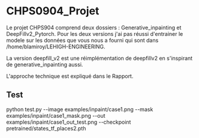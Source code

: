 # CHPS0904_Projet
Le projet CHPS904 comprend deux dossiers : Generative_inpainting et DeepFillv2_Pytorch.
Pour les deux versions j'ai pas réussi d'entrainer le modele sur les données que vous nous a fourni qui sont dans /home/blamiroy/LEHIGH-ENGINEERING.

La version deepfill_v2 est une réimplémentation de deepfillv2 en s'inspirant de generative_inpainting aussi.

L'approche technique est expliqué dans le Rapport.

## Test
python test.py --image examples/inpaint/case1.png --mask examples/inpaint/case1_mask.png --out examples/inpaint/case1_out_test.png --checkpoint pretrained/states_tf_places2.pth
